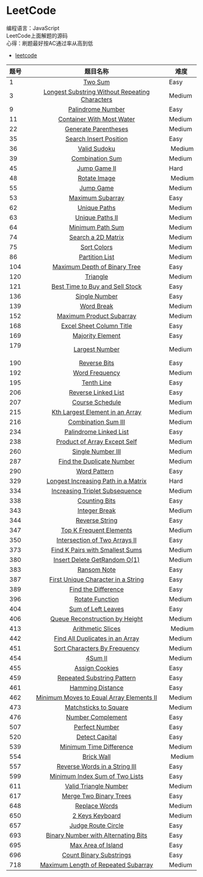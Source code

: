# LeetCode<br>
编程语言：JavaScript<br>
LeetCode上面解题的源码<br>
心得：刷题最好按AC通过率从高到低
* [leetcode](https://leetcode.com/tokenyangforever/)

题号  | 题目名称 | 难度
:--- | :------:| ---
1    | [Two Sum](https://leetcode.com/problems/two-sum/tabs/description)     | Easy
3    | [Longest Substring Without Repeating Characters](https://leetcode.com/problems/longest-substring-without-repeating-characters/tabs/description)     | Medium
9    | [Palindrome Number](https://leetcode.com/problems/palindrome-number/tabs/description)     | Easy
11   | [Container With Most Water](https://leetcode.com/problems/container-with-most-water/description/)  |  Medium
22   | [Generate Parentheses](https://leetcode.com/problems/generate-parentheses/description/)  |  Medium
35   | [Search Insert Position](https://leetcode.com/problems/search-insert-position/description/)  |  Easy
36   | [Valid Sudoku](https://leetcode.com/problems/valid-sudoku/description/)  |  Medium
39   | [Combination Sum](https://leetcode.com/problems/combination-sum/description/)  |  Medium
45   | [Jump Game II](https://leetcode.com/problems/jump-game-ii/description/)  |  Hard
48   | [Rotate Image](https://leetcode.com/problems/rotate-image/description/)  |  Medium
55   | [Jump Game](https://leetcode.com/problems/jump-game/description/)  |  Medium
53   | [Maximum Subarray](https://leetcode.com/problems/maximum-subarray/description/)  |  Easy
62   | [Unique Paths](https://leetcode.com/problems/unique-paths/description/)  |   Medium
63   | [Unique Paths II](https://leetcode.com/problems/unique-paths-ii/description/)  |  Medium
64   | [Minimum Path Sum](https://leetcode.com/problems/minimum-path-sum/description/)  |  Medium
74   | [Search a 2D Matrix](https://leetcode.com/problems/search-a-2d-matrix/description/)  |  Medium
75   | [Sort Colors](https://leetcode.com/problems/sort-colors/description/)  |  Medium
86   | [Partition List](https://leetcode.com/problems/partition-list/description/)  | Medium
104  | [Maximum Depth of Binary Tree](https://leetcode.com/problems/maximum-depth-of-binary-tree/description/)  |  Easy
120  | [Triangle](https://leetcode.com/problems/triangle/description/)  |  Medium
121  | [Best Time to Buy and Sell Stock](https://leetcode.com/problems/best-time-to-buy-and-sell-stock/description/)  |  Easy
136  | [Single Number](https://leetcode.com/problems/single-number/description/)  |  Easy
139  | [Word Break](https://leetcode.com/problems/word-break/description/)  |  Medium
152  | [Maximum Product Subarray](https://leetcode.com/problems/maximum-product-subarray/description/)  |  Medium
168  | [Excel Sheet Column Title](https://leetcode.com/problems/excel-sheet-column-title/description/)  |  Easy
169  | [Majority Element](https://leetcode.com/problems/majority-element/description/)  |  Easy
179  | [Largest Number](https://leetcode.com/problems/largest-number/description/)  | Medium
190  | [Reverse Bits](https://leetcode.com/problems/reverse-bits/description/)    | Easy
192  | [Word Frequency](https://leetcode.com/problems/word-frequency/description/)  |  Medium
195  | [Tenth Line](https://leetcode.com/problems/tenth-line/description/)  |  Easy
206  | [Reverse Linked List](https://leetcode.com/problems/reverse-linked-list/description/)  | Easy
207  | [Course Schedule](https://leetcode.com/problems/course-schedule/description/)  |  Medium
215  | [Kth Largest Element in an Array](https://leetcode.com/problems/kth-largest-element-in-an-array/description/)  |  Medium
216  | [Combination Sum III](https://leetcode.com/problems/combination-sum-iii/description/)  |  Medium
234  | [Palindrome Linked List](https://leetcode.com/problems/palindrome-linked-list/description/)  |  Easy
238  | [Product of Array Except Self](https://leetcode.com/problems/product-of-array-except-self/description/)  |  Medium
260  | [Single Number III](https://leetcode.com/problems/single-number-iii/description/)  |  Medium
287  | [Find the Duplicate Number](https://leetcode.com/problems/find-the-duplicate-number/description/)  |  Medium
290  | [Word Pattern](https://leetcode.com/problems/word-pattern/description/)    | Easy
329  | [Longest Increasing Path in a Matrix](https://leetcode.com/problems/longest-increasing-path-in-a-matrix/description/)  |   Hard
334  | [Increasing Triplet Subsequence](https://leetcode.com/problems/increasing-triplet-subsequence/description/)  |  Medium
338  | [Counting Bits](https://leetcode.com/problems/counting-bits/description/)  |  Easy
343  | [Integer Break](https://leetcode.com/problems/integer-break/description/)  |  Medium
344  | [Reverse String](https://leetcode.com/problems/reverse-string/tabs/description) | Easy
347  | [Top K Frequent Elements](https://leetcode.com/problems/top-k-frequent-elements/description/)  |  Medium
350  | [Intersection of Two Arrays II](https://leetcode.com/problems/intersection-of-two-arrays-ii/description/)  |  Easy
373  | [Find K Pairs with Smallest Sums](https://leetcode.com/problems/find-k-pairs-with-smallest-sums/description/) | Medium
380  | [Insert Delete GetRandom O(1)](https://leetcode.com/problems/insert-delete-getrandom-o1/tabs/submissions/1/)  | Medium
383  | [Ransom Note](https://leetcode.com/problems/ransom-note/description/)  |  Easy
387  | [First Unique Character in a String](https://leetcode.com/problems/first-unique-character-in-a-string/description/)  |  Easy
389  | [Find the Difference](https://leetcode.com/problems/find-the-difference/description/)  |  Easy
396  | [Rotate Function](https://leetcode.com/problems/rotate-function/description/)  |  Medium
404  | [Sum of Left Leaves](https://leetcode.com/problems/sum-of-left-leaves/description/)  |  Easy
406  | [Queue Reconstruction by Height](https://leetcode.com/problems/queue-reconstruction-by-height/description/)  |  Medium
413  | [Arithmetic Slices](https://leetcode.com/problems/arithmetic-slices/description/)  |  Medium
442  | [Find All Duplicates in an Array](https://leetcode.com/problems/find-all-duplicates-in-an-array/tabs/description) | Medium
451  | [Sort Characters By Frequency](https://leetcode.com/problems/sort-characters-by-frequency/description/)  |  Medium
454  | [4Sum II](https://leetcode.com/problems/4sum-ii/description/)  |  Medium
455  | [Assign Cookies](https://leetcode.com/problems/assign-cookies/description/)  |  Easy
459  | [Repeated Substring Pattern](https://leetcode.com/problems/repeated-substring-pattern/description/)  |  Easy
461  | [Hamming Distance](https://leetcode.com/problems/hamming-distance/description/)  |  Easy
462  | [Minimum Moves to Equal Array Elements II](https://leetcode.com/problems/minimum-moves-to-equal-array-elements-ii/description/)  |  Medium
473  | [Matchsticks to Square](https://leetcode.com/problems/matchsticks-to-square/description/)  | Medium
476  | [Number Complement](https://leetcode.com/problems/number-complement/description/)  |  Easy
507  | [Perfect Number](https://leetcode.com/problems/perfect-number/tabs/description) | Easy
520  | [Detect Capital](https://leetcode.com/problems/detect-capital/description/)  |  Easy
539  | [Minimum Time Difference](https://leetcode.com/problems/minimum-time-difference/description/)  |  Medium
554  | [Brick Wall](https://leetcode.com/problems/brick-wall/description/)  |  Medium
557  | [Reverse Words in a String III](https://leetcode.com/problems/reverse-words-in-a-string-iii/description/)  |  Easy
599  | [Minimum Index Sum of Two Lists](https://leetcode.com/problems/minimum-index-sum-of-two-lists/description/) | Easy
611  | [Valid Triangle Number](https://leetcode.com/problems/valid-triangle-number/description/)  |  Medium
617  | [Merge Two Binary Trees](https://leetcode.com/problems/merge-two-binary-trees/description/) | Easy
648  | [Replace Words](https://leetcode.com/problems/replace-words/description/)  |  Medium
650  | [2 Keys Keyboard](https://leetcode.com/problems/2-keys-keyboard/description/)  |  Medium
657  | [Judge Route Circle](https://leetcode.com/problems/judge-route-circle/description/) |  Easy
693  | [Binary Number with Alternating Bits](https://leetcode.com/problems/binary-number-with-alternating-bits/description/)  |  Easy
695  | [Max Area of Island](https://leetcode.com/problems/max-area-of-island/description/)  |  Easy
696  | [Count Binary Substrings](https://leetcode.com/problems/count-binary-substrings/description/)  |  Easy
718  | [Maximum Length of Repeated Subarray](https://leetcode.com/problems/maximum-length-of-repeated-subarray/description/) |  Medium
